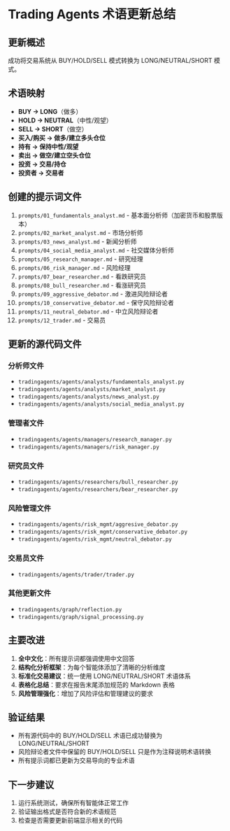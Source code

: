 # Trading Agents 术语更新总结

## 更新概述
成功将交易系统从 BUY/HOLD/SELL 模式转换为 LONG/NEUTRAL/SHORT 模式。

## 术语映射
- **BUY → LONG**（做多）
- **HOLD → NEUTRAL**（中性/观望）
- **SELL → SHORT**（做空）
- **买入/购买 → 做多/建立多头仓位**
- **持有 → 保持中性/观望**
- **卖出 → 做空/建立空头仓位**
- **投资 → 交易/持仓**
- **投资者 → 交易者**

## 创建的提示词文件
1. `prompts/01_fundamentals_analyst.md` - 基本面分析师（加密货币和股票版本）
2. `prompts/02_market_analyst.md` - 市场分析师
3. `prompts/03_news_analyst.md` - 新闻分析师
4. `prompts/04_social_media_analyst.md` - 社交媒体分析师
5. `prompts/05_research_manager.md` - 研究经理
6. `prompts/06_risk_manager.md` - 风险经理
7. `prompts/07_bear_researcher.md` - 看跌研究员
8. `prompts/08_bull_researcher.md` - 看涨研究员
9. `prompts/09_aggressive_debator.md` - 激进风险辩论者
10. `prompts/10_conservative_debator.md` - 保守风险辩论者
11. `prompts/11_neutral_debator.md` - 中立风险辩论者
12. `prompts/12_trader.md` - 交易员

## 更新的源代码文件

### 分析师文件
- `tradingagents/agents/analysts/fundamentals_analyst.py`
- `tradingagents/agents/analysts/market_analyst.py`
- `tradingagents/agents/analysts/news_analyst.py`
- `tradingagents/agents/analysts/social_media_analyst.py`

### 管理者文件
- `tradingagents/agents/managers/research_manager.py`
- `tradingagents/agents/managers/risk_manager.py`

### 研究员文件
- `tradingagents/agents/researchers/bull_researcher.py`
- `tradingagents/agents/researchers/bear_researcher.py`

### 风险管理文件
- `tradingagents/agents/risk_mgmt/aggresive_debator.py`
- `tradingagents/agents/risk_mgmt/conservative_debator.py`
- `tradingagents/agents/risk_mgmt/neutral_debator.py`

### 交易员文件
- `tradingagents/agents/trader/trader.py`

### 其他更新文件
- `tradingagents/graph/reflection.py`
- `tradingagents/graph/signal_processing.py`

## 主要改进
1. **全中文化**：所有提示词都强调使用中文回答
2. **结构化分析框架**：为每个智能体添加了清晰的分析维度
3. **标准化交易建议**：统一使用 LONG/NEUTRAL/SHORT 术语体系
4. **表格化总结**：要求在报告末尾添加规范的 Markdown 表格
5. **风险管理强化**：增加了风险评估和管理建议的要求

## 验证结果
- 所有源代码中的 BUY/HOLD/SELL 术语已成功替换为 LONG/NEUTRAL/SHORT
- 风险辩论者文件中保留的 BUY/HOLD/SELL 只是作为注释说明术语转换
- 所有提示词都已更新为交易导向的专业术语

## 下一步建议
1. 运行系统测试，确保所有智能体正常工作
2. 验证输出格式是否符合新的术语规范
3. 检查是否需要更新前端显示相关的代码
